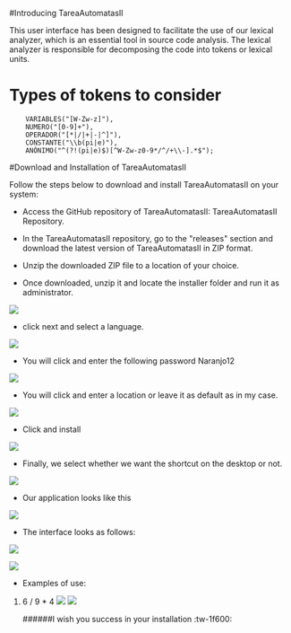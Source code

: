 #Introducing TareaAutomatasII

This user interface has been designed to facilitate the use of our lexical analyzer, which is an essential tool in source code analysis. The lexical analyzer is responsible for decomposing the code into tokens or lexical units.

# Types of tokens to consider

        VARIABLES("[W-Zw-z]"),
        NUMERO("[0-9]+"),
        OPERADOR("[*|/|+|-|^]"),
        CONSTANTE("\\b(pi|e)"),
        ANÓNIMO("^(?!(pi|e)$)[^W-Zw-z0-9*/^/+\\-].*$");

#Download and Installation of  TareaAutomatasII

Follow the steps below to download and install TareaAutomatasII on your system:

- Access the GitHub repository of TareaAutomatasII: TareaAutomatasII Repository.
- In the TareaAutomatasII repository, go to the "releases" section and download the latest version of TareaAutomatasII in ZIP format.
- Unzip the downloaded ZIP file to a location of your choice.

- Once downloaded, unzip it and locate the installer folder and run it as administrator.

![](https://i.ibb.co/tLq9g9R/yo.png)

- click next and select a language.

![](https://i.ibb.co/LCZPTWm/u.png)

- You will click and enter the following password Naranjo12

![](https://i.ibb.co/Wz72jwJ/e.png)

- You will click and enter a location or leave it as default as in my case. 

![](https://i.ibb.co/wSr0jJW/e1.png)

- Click and install

![](https://i.ibb.co/1vJMZgf/Captura-de-pantalla-20230917-052509.png)

- Finally, we select whether we want the shortcut on the desktop or not. 

![](https://i.ibb.co/7ykyRL4/Captura-de-pantalla-20230917-052935.png)

- Our application looks like this

![](https://i.ibb.co/wYFvjNh/tyy.jpg)

- The interface looks as follows:

![](https://i.ibb.co/q1hs6S0/Captura-de-pantalla-20230917-055438.png)

![](https://i.ibb.co/RTYLQQH/Captura-de-pantalla-20230917-055452.png)

- Examples of use:

1.  6 / 9 * 4 
![](https://i.ibb.co/6XNFPJw/Captura-de-pantalla-20230917-060221.png)
![](https://i.ibb.co/qJnBKyM/Captura-de-pantalla-20230917-060348.png)

    ######I wish you success in your installation
:tw-1f600:



